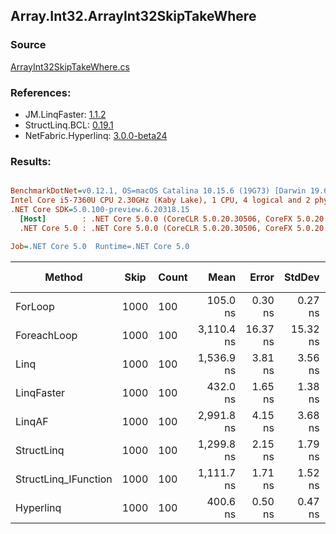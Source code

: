 ﻿## Array.Int32.ArrayInt32SkipTakeWhere

### Source
[ArrayInt32SkipTakeWhere.cs](../LinqBenchmarks/Array/Int32/ArrayInt32SkipTakeWhere.cs)

### References:
- JM.LinqFaster: [1.1.2](https://www.nuget.org/packages/JM.LinqFaster/1.1.2)
- StructLinq.BCL: [0.19.1](https://www.nuget.org/packages/StructLinq.BCL/0.19.1)
- NetFabric.Hyperlinq: [3.0.0-beta24](https://www.nuget.org/packages/NetFabric.Hyperlinq/3.0.0-beta24)

### Results:
``` ini

BenchmarkDotNet=v0.12.1, OS=macOS Catalina 10.15.6 (19G73) [Darwin 19.6.0]
Intel Core i5-7360U CPU 2.30GHz (Kaby Lake), 1 CPU, 4 logical and 2 physical cores
.NET Core SDK=5.0.100-preview.6.20318.15
  [Host]        : .NET Core 5.0.0 (CoreCLR 5.0.20.30506, CoreFX 5.0.20.30506), X64 RyuJIT
  .NET Core 5.0 : .NET Core 5.0.0 (CoreCLR 5.0.20.30506, CoreFX 5.0.20.30506), X64 RyuJIT

Job=.NET Core 5.0  Runtime=.NET Core 5.0  

```
|               Method | Skip | Count |       Mean |    Error |   StdDev | Ratio | RatioSD |  Gen 0 | Gen 1 | Gen 2 | Allocated |
|--------------------- |----- |------ |-----------:|---------:|---------:|------:|--------:|-------:|------:|------:|----------:|
|              ForLoop | 1000 |   100 |   105.0 ns |  0.30 ns |  0.27 ns |  1.00 |    0.00 |      - |     - |     - |         - |
|          ForeachLoop | 1000 |   100 | 3,110.4 ns | 16.37 ns | 15.32 ns | 29.62 |    0.17 | 0.0153 |     - |     - |      32 B |
|                 Linq | 1000 |   100 | 1,536.9 ns |  3.81 ns |  3.56 ns | 14.64 |    0.05 | 0.0725 |     - |     - |     152 B |
|           LinqFaster | 1000 |   100 |   432.0 ns |  1.65 ns |  1.38 ns |  4.12 |    0.01 | 0.7153 |     - |     - |    1496 B |
|               LinqAF | 1000 |   100 | 2,991.8 ns |  4.15 ns |  3.68 ns | 28.50 |    0.08 |      - |     - |     - |         - |
|           StructLinq | 1000 |   100 | 1,299.8 ns |  2.15 ns |  1.79 ns | 12.38 |    0.04 | 0.0458 |     - |     - |      96 B |
| StructLinq_IFunction | 1000 |   100 | 1,111.7 ns |  1.71 ns |  1.52 ns | 10.59 |    0.03 | 0.0458 |     - |     - |      96 B |
|            Hyperlinq | 1000 |   100 |   400.6 ns |  0.50 ns |  0.47 ns |  3.82 |    0.01 |      - |     - |     - |         - |
